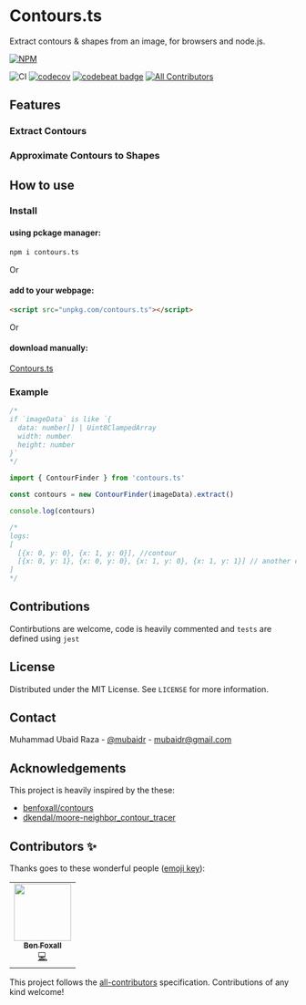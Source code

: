 # Contours.ts

Extract contours & shapes from an image, for browsers and node.js.

[![NPM](https://nodei.co/npm/contours.ts.png?compact=true)](https://nodei.co/npm/contours.ts/)

![CI](https://github.com/mubaidr/contours.ts/workflows/CI/badge.svg)
[![codecov](https://codecov.io/gh/mubaidr/contours.ts/branch/master/graph/badge.svg?token=3SJIBJ1679)](https://codecov.io/gh/mubaidr/contours.ts)
[![codebeat badge](https://codebeat.co/badges/0c5399f3-60d7-466f-b87d-94dcc0b47d9f)](https://codebeat.co/projects/github-com-mubaidr-contours-ts-master)
[![All Contributors](https://img.shields.io/badge/all_contributors-1-orange.svg)](#contributors-)

## Features

### Extract Contours

### Approximate Contours to Shapes

## How to use

### Install

#### using pckage manager:

```bash
npm i contours.ts
```

Or

#### add to your webpage:

```html
<script src="unpkg.com/contours.ts"></script>
```

Or

#### download manually:

[Contours.ts](https://unpkg.com/contours.ts)

### Example

```ts
/*
if `imageData` is like `{
  data: number[] | Uint8ClampedArray
  width: number
  height: number
}`
*/

import { ContourFinder } from 'contours.ts'

const contours = new ContourFinder(imageData).extract()

console.log(contours)

/*
logs:
[
  [{x: 0, y: 0}, {x: 1, y: 0}], //contour
  [{x: 0, y: 1}, {x: 0, y: 0}, {x: 1, y: 0}, {x: 1, y: 1}] // another contour
]
*/
```

## Contributions

Contirbutions are welcome, code is heavily commented and `tests` are defined using `jest`

## License

Distributed under the MIT License. See `LICENSE` for more information.

## Contact

Muhammad Ubaid Raza - [@mubaidr](https://twitter.com/mubaidr) - mubaidr@gmail.com

## Acknowledgements

This project is heavily inspired by the these:

- [benfoxall/contours](https://github.com/benfoxall/contours)
- [dkendal/moore-neighbor_contour_tracer](https://github.com/Dkendal/Moore-Neighbor_Contour_Tracer)

## Contributors ✨

Thanks goes to these wonderful people ([emoji key](https://allcontributors.org/docs/en/emoji-key)):

<!-- ALL-CONTRIBUTORS-LIST:START - Do not remove or modify this section -->
<!-- prettier-ignore-start -->
<!-- markdownlint-disable -->
<table>
  <tr>
    <td align="center"><a href="https://benjaminbenben.com"><img src="https://avatars3.githubusercontent.com/u/51385?v=4" width="100px;" alt=""/><br /><sub><b>Ben Foxall</b></sub></a><br /><a href="https://github.com/mubaidr/contours.ts/commits?author=benfoxall" title="Code">💻</a></td>
  </tr>
</table>

<!-- markdownlint-enable -->
<!-- prettier-ignore-end -->

<!-- ALL-CONTRIBUTORS-LIST:END -->

This project follows the [all-contributors](https://github.com/all-contributors/all-contributors) specification. Contributions of any kind welcome!
